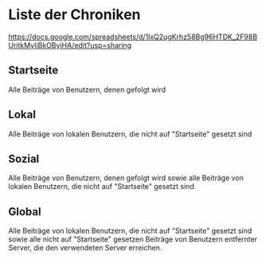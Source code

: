 # Liste der Chroniken

https://docs.google.com/spreadsheets/d/1lxQ2ugKrhz58Bg96HTDK_2F98BUritkMyIiBkOByjHA/edit?usp=sharing

## Startseite
Alle Beiträge von Benutzern, denen gefolgt wird

## Lokal
Alle Beiträge von lokalen Benutzern, die nicht auf "Startseite" gesetzt sind

## Sozial
Alle Beiträge von Benutzern, denen gefolgt wird sowie alle Beiträge von lokalen Benutzern, die nicht auf "Startseite" gesetzt sind

## Global
Alle Beiträge von lokalen Benutzern, die nicht auf "Startseite" gesetzt sind sowie alle nicht auf "Startseite" gesetzen Beiträge von Benutzern entfernter Server, die den verwendeten Server erreichen.
